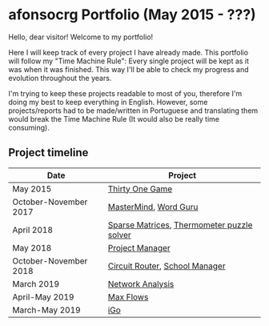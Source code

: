 # afonsocrg Portfolio (May 2015 - ???)

Hello, dear visitor! Welcome to my portfolio!

Here I will keep track of every project I have already made. This portfolio will follow my "Time Machine Rule": Every single project will be kept as it was when it was finished. This way I'll be able to check my progress and evolution throughout the years.

I'm trying to keep these projects readable to most of you, therefore I'm doing my best to keep everything in English. However, some projects/reports had to be made/written in Portuguese and translating them would break the Time Machine Rule (It would also be really time consuming).



## Project timeline
| Date|Project|
|---	|---	|
|May 2015|[Thirty One Game](https://github.com/afonsocrg/portfolio/tree/master/thirtyOne)|
|October-November 2017|[MasterMind](https://github.com/afonsocrg/portfolio/tree/master/masterMind), [Word Guru](https://github.com/afonsocrg/portfolio/tree/master/wordGuru)|
|April 2018|[Sparse Matrices](https://github.com/afonsocrg/portfolio/tree/master/sparseMatrices), [Thermometer puzzle solver](https://github.com/afonsocrg/portfolio/tree/master/thermProbSolver)|
|May 2018|[Project Manager](https://github.com/afonsocrg/portfolio/tree/master/projectManager)|
|October-November 2018|[Circuit Router](https://github.com/afonsocrg/portfolio/tree/master/circuitRouter), [School Manager](https://github.com/afonsocrg/portfolio/tree/master/schoolManager)|
|March 2019|[Network Analysis](https://github.com/afonsocrg/portfolio/tree/master/networkAnalysis)|
|April-May 2019|[Max Flows](https://github.com/afonsocrg/portfolio/tree/master/maxFlows)|
|March-May 2019|[iGo](https://github.com/afonsocrg/portfolio/tree/master/iGo)|
